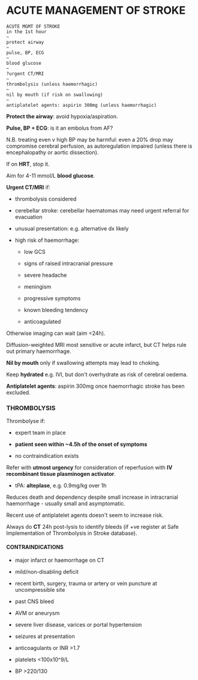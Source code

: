 # ACUTE MANAGEMENT OF STROKE

	ACUTE MGMT OF STROKE
	in the 1st hour
	~
	protect airway
	~
	pulse, BP, ECG
	~
	blood glucose
	~
	?urgent CT/MRI
	~
	thrombolysis (unless haemorrhagic)
	~
	nil by mouth (if risk on swallowing)
	~
	antiplatelet agents: aspirin 300mg (unless haemorrhagic)


**Protect the airway**: avoid hypoxia/aspiration.

**Pulse, BP + ECG**: is it an embolus from AF?

N.B. treating even v high BP may be harmful: even a 20% drop may compromise cerebral perfusion, as autoregulation impaired (unless there is encephalopathy or aortic dissection).

If on **HRT**, stop it.

Aim for 4-11 mmol/L **blood glucose**.

**Urgent CT/MRI** if:

- thrombolysis considered

- cerebellar stroke: cerebellar haematomas may need urgent referral for evacuation

- unusual presentation: e.g. alternative dx likely

- high risk of haemorrhage:

	- low GCS

	- signs of raised intracranial pressure

	- severe headache

	- meningism

	- progressive symptoms

	- known bleeding tendency

	- anticoagulated
	
Otherwise imaging can wait (aim <24h).

Diffusion-weighted MRI most sensitive or acute infarct, but CT helps rule out primary haemorrhage.

**Nil by mouth** only if swallowing attempts may lead to choking.

Keep **hydrated** e.g. IVI, but don't overhydrate as risk of cerebral oedema.

**Antiplatelet agents**: aspirin 300mg once haemorrhagic stroke has been excluded.

### THROMBOLYSIS

Thrombolyse if:

- expert team in place

- **patient seen within ~4.5h of the onset of symptoms**

- no contraindication exists

Refer with **utmost urgency** for consideration of reperfusion with **IV recombinant tissue plasminogen activator**.

- tPA: **alteplase**, e.g. 0.9mg/kg over 1h

Reduces death and dependency despite small increase in intracranial haemorrhage - usually small and asymptomatic.

Recent use of antiplatelet agents doesn't seem to increase risk.

Always do **CT** 24h post-lysis to identify bleeds (if +ve register at Safe Implementation of Thrombolysis in Stroke database).

#### CONTRAINDICATIONS

- major infarct or haemorrhage on CT

- mild/non-disabling deficit

- recent birth, surgery, trauma or artery or vein puncture at uncompressible site

- past CNS bleed

- AVM or aneurysm

- severe liver disease, varices or portal hypertension

- seizures at presentation

- anticoagulants or INR >1.7

- platelets <100x10^9/L

- BP >220/130

